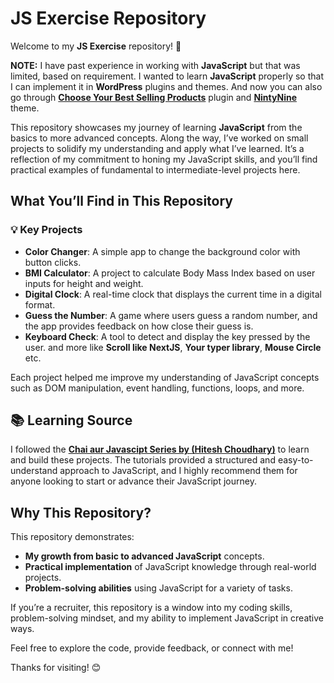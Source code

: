 # JS Exercise Repository

Welcome to my **JS Exercise** repository! 🚀

**NOTE:** I have past experience in working with **JavaScript** but that was limited, based on requirement. I wanted to learn **JavaScript** properly so that I can implement it in **WordPress** plugins and themes. And now you can also go through **[Choose Your Best Selling Products](https://github.com/veerajxcode/chooseyourbestsellingproducts)** plugin and **[NintyNine](https://github.com/veerajxcode/nintynine)** theme.

This repository showcases my journey of learning **JavaScript** from the basics to more advanced concepts. Along the way, I’ve worked on small projects to solidify my understanding and apply what I’ve learned. It’s a reflection of my commitment to honing my JavaScript skills, and you’ll find practical examples of fundamental to intermediate-level projects here.

## What You’ll Find in This Repository

### 💡 Key Projects
- **Color Changer**: A simple app to change the background color with button clicks.
- **BMI Calculator**: A project to calculate Body Mass Index based on user inputs for height and weight.
- **Digital Clock**: A real-time clock that displays the current time in a digital format.
- **Guess the Number**: A game where users guess a random number, and the app provides feedback on how close their guess is.
- **Keyboard Check**: A tool to detect and display the key pressed by the user.
  and more like **Scroll like NextJS**, **Your typer library**, **Mouse Circle** etc.

Each project helped me improve my understanding of JavaScript concepts such as DOM manipulation, event handling, functions, loops, and more.

## 📚 Learning Source

I followed the **[Chai aur Javascipt Series by (Hitesh Choudhary)](https://youtube.com/playlist?list=PLu71SKxNbfoBuX3f4EOACle2y-tRC5Q37&si=kEsHsrX4Oj8IGKAb)** to learn and build these projects. The tutorials provided a structured and easy-to-understand approach to JavaScript, and I highly recommend them for anyone looking to start or advance their JavaScript journey.

## Why This Repository?

This repository demonstrates:
- **My growth from basic to advanced JavaScript** concepts.
- **Practical implementation** of JavaScript knowledge through real-world projects.
- **Problem-solving abilities** using JavaScript for a variety of tasks.
  
If you’re a recruiter, this repository is a window into my coding skills, problem-solving mindset, and my ability to implement JavaScript in creative ways.

Feel free to explore the code, provide feedback, or connect with me!

Thanks for visiting! 😊
